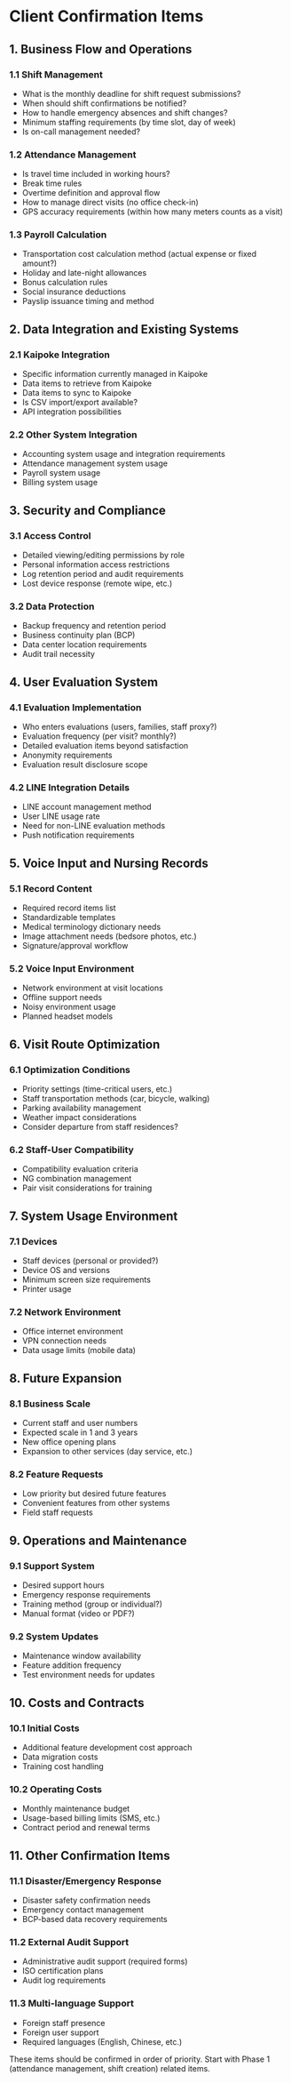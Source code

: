 # Client Confirmation Items

## 1. Business Flow and Operations

### 1.1 Shift Management
- What is the monthly deadline for shift request submissions?
- When should shift confirmations be notified?
- How to handle emergency absences and shift changes?
- Minimum staffing requirements (by time slot, day of week)
- Is on-call management needed?

### 1.2 Attendance Management
- Is travel time included in working hours?
- Break time rules
- Overtime definition and approval flow
- How to manage direct visits (no office check-in)
- GPS accuracy requirements (within how many meters counts as a visit)

### 1.3 Payroll Calculation
- Transportation cost calculation method (actual expense or fixed amount?)
- Holiday and late-night allowances
- Bonus calculation rules
- Social insurance deductions
- Payslip issuance timing and method

## 2. Data Integration and Existing Systems

### 2.1 Kaipoke Integration
- Specific information currently managed in Kaipoke
- Data items to retrieve from Kaipoke
- Data items to sync to Kaipoke
- Is CSV import/export available?
- API integration possibilities

### 2.2 Other System Integration
- Accounting system usage and integration requirements
- Attendance management system usage
- Payroll system usage
- Billing system usage

## 3. Security and Compliance

### 3.1 Access Control
- Detailed viewing/editing permissions by role
- Personal information access restrictions
- Log retention period and audit requirements
- Lost device response (remote wipe, etc.)

### 3.2 Data Protection
- Backup frequency and retention period
- Business continuity plan (BCP)
- Data center location requirements
- Audit trail necessity

## 4. User Evaluation System

### 4.1 Evaluation Implementation
- Who enters evaluations (users, families, staff proxy?)
- Evaluation frequency (per visit? monthly?)
- Detailed evaluation items beyond satisfaction
- Anonymity requirements
- Evaluation result disclosure scope

### 4.2 LINE Integration Details
- LINE account management method
- User LINE usage rate
- Need for non-LINE evaluation methods
- Push notification requirements

## 5. Voice Input and Nursing Records

### 5.1 Record Content
- Required record items list
- Standardizable templates
- Medical terminology dictionary needs
- Image attachment needs (bedsore photos, etc.)
- Signature/approval workflow

### 5.2 Voice Input Environment
- Network environment at visit locations
- Offline support needs
- Noisy environment usage
- Planned headset models

## 6. Visit Route Optimization

### 6.1 Optimization Conditions
- Priority settings (time-critical users, etc.)
- Staff transportation methods (car, bicycle, walking)
- Parking availability management
- Weather impact considerations
- Consider departure from staff residences?

### 6.2 Staff-User Compatibility
- Compatibility evaluation criteria
- NG combination management
- Pair visit considerations for training

## 7. System Usage Environment

### 7.1 Devices
- Staff devices (personal or provided?)
- Device OS and versions
- Minimum screen size requirements
- Printer usage

### 7.2 Network Environment
- Office internet environment
- VPN connection needs
- Data usage limits (mobile data)

## 8. Future Expansion

### 8.1 Business Scale
- Current staff and user numbers
- Expected scale in 1 and 3 years
- New office opening plans
- Expansion to other services (day service, etc.)

### 8.2 Feature Requests
- Low priority but desired future features
- Convenient features from other systems
- Field staff requests

## 9. Operations and Maintenance

### 9.1 Support System
- Desired support hours
- Emergency response requirements
- Training method (group or individual?)
- Manual format (video or PDF?)

### 9.2 System Updates
- Maintenance window availability
- Feature addition frequency
- Test environment needs for updates

## 10. Costs and Contracts

### 10.1 Initial Costs
- Additional feature development cost approach
- Data migration costs
- Training cost handling

### 10.2 Operating Costs
- Monthly maintenance budget
- Usage-based billing limits (SMS, etc.)
- Contract period and renewal terms

## 11. Other Confirmation Items

### 11.1 Disaster/Emergency Response
- Disaster safety confirmation needs
- Emergency contact management
- BCP-based data recovery requirements

### 11.2 External Audit Support
- Administrative audit support (required forms)
- ISO certification plans
- Audit log requirements

### 11.3 Multi-language Support
- Foreign staff presence
- Foreign user support
- Required languages (English, Chinese, etc.)

These items should be confirmed in order of priority.
Start with Phase 1 (attendance management, shift creation) related items.